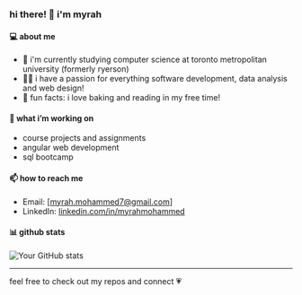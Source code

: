 ### hi there! 👋 i'm myrah

#### 💻 about me  
- 🌱 i'm currently studying computer science at toronto metropolitan university (formerly ryerson)
- 👩‍💻 i have a passion for everything software development, data analysis and web design!
- 🌷 fun facts: i love baking and reading in my free time! 

#### 🌱 what i’m working on  
- course projects and assignments  
- angular web development
- sql bootcamp

#### 📫 how to reach me  
- Email: [myrah.mohammed7@gmail.com]  
- LinkedIn: [linkedin.com/in/myrahmohammed](https://www.linkedin.com/in/myrah-m-68014b166/)  

#### 📊 github stats  
![Your GitHub stats](https://github-readme-stats.vercel.app/api?username=yourusername&show_icons=true&theme=tokyonight)  

---

feel free to check out my repos and connect 💗
